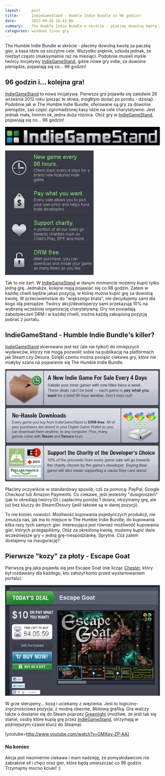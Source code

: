 ```yaml
---
layout:     post
title:      IndieGameStand - Humble Indie Bundle co 96 godzin!
date:       2012-09-26 18:41:00
summary:    The Humble Indie Bundle w skrócie - płacimy dowolną kwotę za paczkę gier, a kasa idzie na szczytne cele. Wszystko pięknie, szkoda jednak, że niezbyt często (maksymalnie raz na miesiąc). Podobnie musieli myśle twórcy inicjatywy IndieGameStand, gdzie nowe gry indie, za dowolne pieniądze, pojawiają się co... 96 godzin!96 godzin i... kolejna gra!IndieGameStand to nowa inicjatywa. Pierwsza gra pojawiła...
categories: windows linux gry
---
```




The Humble Indie Bundle w skrócie - płacimy dowolną kwotę za paczkę gier, a kasa idzie na szczytne cele. Wszystko pięknie, szkoda jednak, że niezbyt często (maksymalnie raz na miesiąc). Podobnie musieli myśle twórcy inicjatywy [IndieGameStand](https://indiegamestand.com/), gdzie nowe gry indie, za dowolne pieniądze, pojawiają się co... 96 godzin!


## 96 godzin i... kolejna gra!


[IndieGameStand](https://indiegamestand.com/) to nowa inicjatywa. Pierwsza gra pojawiła się zaledwie 26 września 2012 roku (pisząc te słowa, mógłbym dodać po prostu -  dzisiaj). Podobnie jak w The Humble Indie Bundle, oferowane są gry za dowolne pieniądze, zaś część zgromadzonej kasy idzie na cele charytatywne. Jest jednak mała, hmmm ok, jedna duża różnica. Otóż gry w [IndieGameStand](https://indiegamestand.com/), pojawiają się co... 96 godzin!


![desk](https://raw.githubusercontent.com/djfoxer/djfoxer.github.io/master/_img/2012-9-26-_121_/g_-_608x405_-_-_36417x20120926150745_0.png)


![desk](https://raw.githubusercontent.com/djfoxer/djfoxer.github.io/master/_img/2012-9-26-_121_/g_-_608x405_-_-_36417x20120926175512_0.png)



Tak to nie żart. W [IndieGameStand](https://indiegamestand.com/) w danym momencie możemy kupić tylko jedną grę. Jednakże, kolejne mają pojawiać się co 98 godzin. Zatem w każdej chwili będzie jakaś pozycją, w której można kupić grę za dowolną kwotę. W przeciwieństwie do "większego brata", nie decydujemy sami dla kogo idą pieniądze. Twórcy akcji/developerzy sami przekazują 10% na wybraną wcześniej organizację charytatywną. Gry nie posiadają zabezpieczeń DRM i w każdej chwili, można każdą zakupioną pozycję pobrać z portalu.




## IndieGameStand - Humble Indie Bundle's killer?


[IndieGameStand](https://indiegamestand.com/) skierowane jest też (ale nie tylko!) do mniejszych wydawców, którzy nie mogą pozwolić sobie na publikację na platformach jak Steam czy Desura. Dzięki czemu można posiąść ciekawe gry, które nie miałyby szans na pojawienie się The Humble Indie Bundle. 


![desk](https://raw.githubusercontent.com/djfoxer/djfoxer.github.io/master/_img/2012-9-26-_121_/g_-_608x405_-_-_36417x20120926175519_0.png)


Płacimy oczywiście w standardowy sposób, czli za pomocą: PayPal, Google Checkout lub Amazon Payments. Co ciekawe, jeśli jesteśmy "dusigroszem" (jak to określają twórcy:D) i zapłacimy poniżej 1 dolara, otrzymamy grę, ale już bez kluczy do Steam/Desury (jeśli takowe są w danej pozycji). 

To nie koniec nowości. Możliwość kupowania pojedynczych produkcji, nie zmusza nas, jak ma to miejsce w The Humble Indie Bundle, do kupowania kilka razy tych samych gier. Interesująca jest również możliwość kupowania gier, których przegapiliśmy. Otóż za określoną kwotę, możemy kupić dwie wcześniejsze gry + jedną grę-niespodziankę. Sprytne. Cóż zatem dostajemy na inaugurację?


## Pierwsze "kozy" za płoty - Escape Goat


Pierwszą grą jaka pojawiła się jest Escape Goat (nie licząc [Chester](https://indiegamestand.com/?saleId=7), który był rozdawany dla każdego, kto założył konto przed wystartowaniem portalu).


![desk](https://raw.githubusercontent.com/djfoxer/djfoxer.github.io/master/_img/2012-9-26-_121_/g_-_608x405_-_-_36417x20120926175527_0.png)


W grze sterujemy... kozą i uciekamy z więzienia. Jest to logiczno-zręcznościowa pozycja, z modną obecnie, 8bitową grafiką. Gra walczy także o dostanie się do Steam poprzez [Greenlight](http://steamcommunity.com/sharedfiles/filedetails/?id=92951461) (możliwe, że jeśli tak się stanie, osoby które kupią grę przez [IndieGameStand](https://indiegamestand.com/), otrzymają w późniejszym czasie klucz do Steama).

[youtube=http://www.youtube.com/watch?v=GMXqy-ZP-AA]




### Na koniec

Akcja jest niezmiernie ciekawa i mam nadzieję, że pomysłodawcom nie zabraknie sił i chęci  oraz gier, które będą umieszczać co 96 godzin. Trzymajmy mocno kciuki! :)